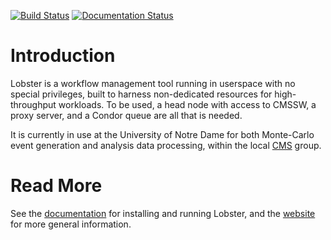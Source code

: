 [![Build Status](https://api.travis-ci.org/NDCMS/lobster.svg?branch=master)](https://travis-ci.org/NDCMS/lobster)
[![Documentation Status](https://readthedocs.org/projects/lobster/badge/?version=latest)](http://lobster.readthedocs.org/en/latest/?badge=latest)

# Introduction

Lobster is a workflow management tool running in userspace with no special
privileges, built to harness non-dedicated resources for high-throughput
workloads.  To be used, a head node with access to CMSSW, a proxy server,
and a Condor queue are all that is needed.

It is currently in use at the University of Notre Dame for both Monte-Carlo
event generation and analysis data processing, within the local
[CMS](http://cms.cern.ch) group.

# Read More

See the [documentation](http://lobster.readthedocs.io) for installing and
running Lobster, and the [website](http://lobster.crc.nd.edu) for more
general information.
